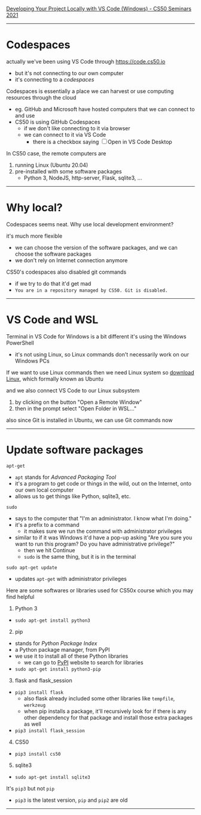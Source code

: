 [Developing Your Project Locally with VS Code (Windows) - CS50 Seminars 2021](https://video.cs50.io/9yzQCgIdL-Y)
___

# Codespaces

actually we've been using VS Code through https://code.cs50.io
* but it's not connecting to our own computer
* it's connecting to a *codespaces*

Codespaces is essentially a place we can harvest or use computing resources through the cloud
* eg. GitHub and Microsoft have hosted computers that we can connect to and use
* CS50 is using GitHub Codespaces
	* if we don't like connecting to it via browser
	* we can connect to it via VS Code
		* there is a checkbox saying <input type="checkbox">Open in VS Code Desktop

In CS50 case, the remote computers are
1. running Linux (Ubuntu 20.04)
2. pre-installed with some software packages
	* Python 3, NodeJS, http-server, Flask, sqlite3, ...
___

# Why local?
Codespaces seems neat. Why use local development environment?

it's much more flexible
* we can choose the version of the software packages, and we can choose the software packages
* we don't rely on Internet connection anymore

CS50's codespaces also disabled git commands
* if we try to do that it'd get mad
* `You are in a repository managed by CS50. Git is disabled.`
___

# VS Code and WSL

Terminal in VS Code for Windows is a bit different
it's using the Windows PowerShell
* it's not using Linux, so Linux commands don't necessarily work on our Windows PCs

If we want to use Linux commands then we need Linux system
so [download Linux](https://ubuntu.com/tutorials/install-ubuntu-on-wsl2-on-windows-11-with-gui-support#1-overview), which formally known as Ubuntu

and we also connect VS Code to our Linux subsystem
1. by clicking on the button "Open a Remote Window"
2. then in the prompt select "Open Folder in WSL..."

also since Git is installed in Ubuntu, we can use Git commands now
___

# Update software packages

`apt-get`
* `apt` stands for *Advanced Packaging Tool*
* it's a program to get code or things in the wild, out on the Internet, onto our own local computer
* allows us to get things like Python, sqlite3, etc.

`sudo`
* says to the computer that "I'm an administrator. I know what I'm doing."
* it's a prefix to a command
	* it makes sure we run the command with administrator privileges
* similar to if it was Windows it'd have a pop-up asking "Are you sure you want to run this program? Do you have administrative privilege?"
	* then we hit Continue
	* `sudo` is the same thing, but it is in the terminal

`sudo apt-get update`
* updates `apt-get` with administrator privileges


Here are some softwares or libraries used for CS50x course
which you may find helpful

1. Python 3
* `sudo apt-get install python3`

2. pip
* stands for *Python Package Index*
* a Python package manager, from PyPI
* we use it to install all of these Python libraries
	* we can go to [PyPI](https://pypi.org/) website to search for libraries
* `sudo apt-get install python3-pip`

3. flask and flask_session
* `pip3 install flask`
	* also flask already included some other libraries like `tempfile`, `werkzeug`
	* when pip installs a package, it'll recursively look for if there is any other dependency for that package and install those extra packages as well
* `pip3 install flask_session`

4. CS50
* `pip3 install cs50`

5. sqlite3
* `sudo apt-get install sqlite3`

It's `pip3` but not `pip`
* `pip3` is the latest version, `pip` and `pip2` are old
___

